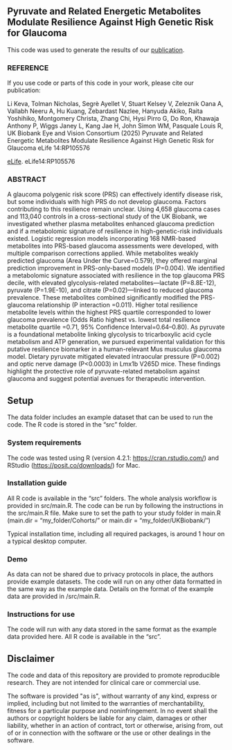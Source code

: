 ## Pyruvate and Related Energetic Metabolites Modulate Resilience Against High Genetic Risk for Glaucoma

This code was used to generate the results of our [publication](https://www.nature.com/articles/s41467-023-38466-w). 

### REFERENCE
If you use code or parts of this code in your work, please cite our publication:

Li Keva, Tolman Nicholas, Segrè Ayellet V, Stuart Kelsey V, Zeleznik Oana A, Vallabh Neeru A, Hu Kuang, Zebardast Nazlee, Hanyuda Akiko, Raita Yoshihiko, Montgomery Christa, Zhang Chi, Hysi Pirro G, Do Ron, Khawaja Anthony P, Wiggs Janey L, Kang Jae H, John Simon WM, Pasquale Louis R, UK Biobank Eye and Vision Consortium  (2025) Pyruvate and Related Energetic Metabolites Modulate Resilience Against High Genetic Risk for Glaucoma eLife 14:RP105576

[eLife](https://elifesciences.org/reviewed-preprints/105576). eLife14:RP105576

### ABSTRACT

A glaucoma polygenic risk score (PRS) can effectively identify disease risk, but some
individuals with high PRS do not develop glaucoma. Factors contributing to this resilience
remain unclear. Using 4,658 glaucoma cases and 113,040 controls in a cross-sectional study of
the UK Biobank, we investigated whether plasma metabolites enhanced glaucoma prediction and
if a metabolomic signature of resilience in high-genetic-risk individuals existed. Logistic
regression models incorporating 168 NMR-based metabolites into PRS-based glaucoma
assessments were developed, with multiple comparison corrections applied. While metabolites
weakly predicted glaucoma (Area Under the Curve=0.579), they offered marginal prediction
improvement in PRS-only-based models (P=0.004). We identified a metabolomic signature
associated with resilience in the top glaucoma PRS decile, with elevated glycolysis-related
metabolites—lactate (P=8.8E-12), pyruvate (P=1.9E-10), and citrate (P=0.02)—linked to
reduced glaucoma prevalence. These metabolites combined significantly modified the PRS-
glaucoma relationship (P interaction =0.011). Higher total resilience metabolite levels within the
highest PRS quartile corresponded to lower glaucoma prevalence (Odds Ratio highest vs. lowest total resilience
metabolite quartile =0.71, 95% Confidence Interval=0.64–0.80). As pyruvate is a foundational metabolite
linking glycolysis to tricarboxylic acid cycle metabolism and ATP generation, we pursued
experimental validation for this putative resilience biomarker in a human-relevant Mus musculus
glaucoma model. Dietary pyruvate mitigated elevated intraocular pressure (P=0.002) and optic
nerve damage (P&lt;0.0003) in Lmx1b V265D mice. These findings highlight the protective role of
pyruvate-related metabolism against glaucoma and suggest potential avenues for therapeutic
intervention.

## Setup

The data folder includes an example dataset that can be used to run the code. 
The R code is stored in the “src” folder. 

### System requirements

The code was tested using R (version 4.2.1: https://cran.rstudio.com/) and 
RStudio (https://posit.co/downloads/) for Mac. 

### Installation guide

All R code is available in the “src” folders. The whole analysis workflow is provided in 
src/main.R. The code can be run by following the instructions in the src/main.R file. 
Make sure to set the path to your study folder in main.R (main.dir = “my_folder/Cohorts/” 
or main.dir = “my_folder/UKBiobank/”)

Typical installation time, including all required packages, is around 1 hour on a typical 
desktop computer.

### Demo

As data can not be shared due to privacy protocols in place, the authors provide example 
datasets. The code will run on any other data formatted in 
the same way as the example data. Details on the format of the example data are provided 
in /src/main.R. 

### Instructions for use

The code will run with any data stored in the same format as the example data provided here. All R code is available in the “src”.

## Disclaimer

The code and data of this repository are provided to promote reproducible research. They are not intended for clinical care or commercial use.

The software is provided "as is", without warranty of any kind, express or implied, including but not limited to the warranties of merchantability, fitness for a particular purpose and noninfringement. In no event shall the authors or copyright holders be liable for any claim, damages or other liability, whether in an action of contract, tort or otherwise, arising from, out of or in connection with the software or the use or other dealings in the software.
